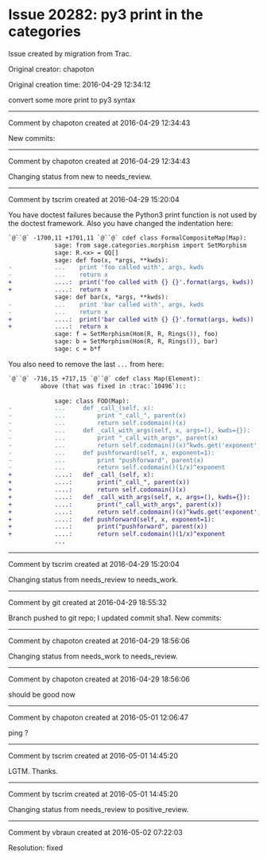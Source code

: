 # Issue 20282: py3 print in the categories

Issue created by migration from Trac.

Original creator: chapoton

Original creation time: 2016-04-29 12:34:12

convert some more print to py3 syntax


---

Comment by chapoton created at 2016-04-29 12:34:43

New commits:


---

Comment by chapoton created at 2016-04-29 12:34:43

Changing status from new to needs_review.


---

Comment by tscrim created at 2016-04-29 15:20:04

You have doctest failures because the Python3 print function is not used by the doctest framework. Also you have changed the indentation here:

```diff
`@``@` -1700,11 +1701,11 `@``@` cdef class FormalCompositeMap(Map):
             sage: from sage.categories.morphism import SetMorphism
             sage: R.<x> = QQ[]
             sage: def foo(x, *args, **kwds):
-            ...    print 'foo called with', args, kwds
-            ...    return x
+            ....:  print('foo called with {} {}'.format(args, kwds))
+            ....:  return x
             sage: def bar(x, *args, **kwds):
-            ...    print 'bar called with', args, kwds
-            ...    return x
+            ....:  print('bar called with {} {}'.format(args, kwds))
+            ....:  return x
             sage: f = SetMorphism(Hom(R, R, Rings()), foo)
             sage: b = SetMorphism(Hom(R, R, Rings()), bar)
             sage: c = b*f
```

You also need to remove the last `...` from here:

```diff
`@``@` -716,15 +717,15 `@``@` cdef class Map(Element):
         above (that was fixed in :trac:`10496`)::
 
             sage: class FOO(Map):
-            ...     def _call_(self, x):
-            ...         print "_call_", parent(x)
-            ...         return self.codomain()(x)
-            ...     def _call_with_args(self, x, args=(), kwds={}):
-            ...         print "_call_with_args", parent(x)
-            ...         return self.codomain()(x)^kwds.get('exponent', 1)
-            ...     def pushforward(self, x, exponent=1):
-            ...         print "pushforward", parent(x)
-            ...         return self.codomain()(1/x)^exponent
+            ....:   def _call_(self, x):
+            ....:       print("_call_", parent(x))
+            ....:       return self.codomain()(x)
+            ....:   def _call_with_args(self, x, args=(), kwds={}):
+            ....:       print("_call_with_args", parent(x))
+            ....:       return self.codomain()(x)^kwds.get('exponent', 1)
+            ....:   def pushforward(self, x, exponent=1):
+            ....:       print("pushforward", parent(x))
+            ....:       return self.codomain()(1/x)^exponent
             ...
```



---

Comment by tscrim created at 2016-04-29 15:20:04

Changing status from needs_review to needs_work.


---

Comment by git created at 2016-04-29 18:55:32

Branch pushed to git repo; I updated commit sha1. New commits:


---

Comment by chapoton created at 2016-04-29 18:56:06

Changing status from needs_work to needs_review.


---

Comment by chapoton created at 2016-04-29 18:56:06

should be good now


---

Comment by chapoton created at 2016-05-01 12:06:47

ping ?


---

Comment by tscrim created at 2016-05-01 14:45:20

LGTM. Thanks.


---

Comment by tscrim created at 2016-05-01 14:45:20

Changing status from needs_review to positive_review.


---

Comment by vbraun created at 2016-05-02 07:22:03

Resolution: fixed
